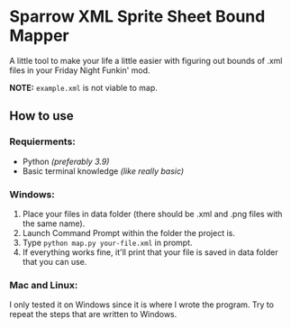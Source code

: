 # Sparrow XML Sprite Sheet Bound Mapper

A little tool to make your life a little easier with figuring out bounds of .xml files in your Friday Night Funkin' mod.

**NOTE:** `example.xml` is not viable to map.

## How to use

### Requierments:
- Python *(preferably 3.9)*
- Basic terminal knowledge *(like really basic)*

### Windows:
1. Place your files in data folder (there should be .xml and .png files with the same name).
2. Launch Command Prompt within the folder the project is.
3. Type `python map.py your-file.xml` in prompt.
4. If everything works fine, it'll print that your file is saved in data folder that you can use.

### Mac and Linux:
I only tested it on Windows since it is where I wrote the program. Try to repeat the steps that are written to Windows.